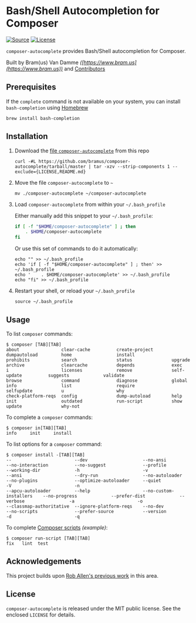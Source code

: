 # Bash/Shell Autocompletion for Composer

[![Source](http://img.shields.io/badge/source-bramus/composer--autocomplete-blue.svg?style=flat-square)](https://github.com/bramus/composer-autocomplete) [![License](https://img.shields.io/github/license/bramus/composer-autocomplete.svg?style=flat-square)](https://github.com/bramus/composer-autocomplete/blob/master/LICENSE)

`composer-autocomplete` provides Bash/Shell autocompletion for Composer.

Built by Bram(us) Van Damme _([https://www.bram.us](https://www.bram.us))_ and [Contributors](https://github.com/bramus/composer-autocomplete/graphs/contributors)

## Prerequisites

If the `complete` command is not available on your system, you can install `bash-completion` using [Homebrew](https://brew.sh/)

```shell
brew install bash-completion
```


## Installation

1. Download the [file `composer-autocomplete`](composer-autocomplete) from this repo

	```shell
	curl -#L https://github.com/bramus/composer-autocomplete/tarball/master | tar -xzv --strip-components 1 --exclude={LICENSE,README.md}
	```

2. Move the file `composer-autocomplete` to `~`

	```shell
	mv ./composer-autocomplete ~/composer-autocomplete
	```

3. Load `composer-autocomplete` from within your `~/.bash_profile`

	Either manually add this snippet to your `~/.bash_profile`:

	```bash
	if [ -f "$HOME/composer-autocomplete" ] ; then
	    . $HOME/composer-autocomplete
	fi
	```

	Or use this set of commands to do it automatically:

	```shell
	echo "" >> ~/.bash_profile
	echo 'if [ -f "$HOME/composer-autocomplete" ] ; then' >> ~/.bash_profile
	echo '    . $HOME/composer-autocomplete' >> ~/.bash_profile
	echo "fi" >> ~/.bash_profile
	```

4. Restart your shell, or reload your `~/.bash_profile`

	```shell
	source ~/.bash_profile
	```


## Usage

To list `composer` commands:

```
$ composer [TAB][TAB]
about                clear-cache          create-project       dumpautoload         home                 install              prohibits            search               status               upgrade
archive              clearcache           depends              exec                 i                    licenses             remove               self-update          suggests             validate
browse               command              diagnose             global               info                 list                 require              selfupdate           u                    why
check-platform-reqs  config               dump-autoload        help                 init                 outdated             run-script           show                 update               why-not
```

To complete a `composer` commands:

```
$ composer in[TAB][TAB]
info     init     install
```

To list options for a `composer` command:

```
$ composer install -[TAB][TAB]
--                        --dev                     --no-ansi                 --no-interaction          --no-suggest              --profile                 --working-dir             -h                        -v
--ansi                    --dry-run                 --no-autoloader           --no-plugins              --optimize-autoloader     --quiet                   -V                        -n
--apcu-autoloader         --help                    --no-custom-installers    --no-progress             --prefer-dist             --verbose                 -a                        -o
--classmap-authoritative  --ignore-platform-reqs    --no-dev                  --no-scripts              --prefer-source           --version                 -d                        -q
```

To complete [Composer scripts](https://getcomposer.org/doc/articles/scripts.md) _(example)_:

```
$ composer run-script [TAB][TAB]
fix   lint  test
```

## Acknowledgements

This project builds upon [Rob Allen's previous work](https://akrabat.com/autocomplete-composer-script-names-on-the-command-line/) in this area.

## License

`composer-autocomplete` is released under the MIT public license. See the enclosed `LICENSE` for details.